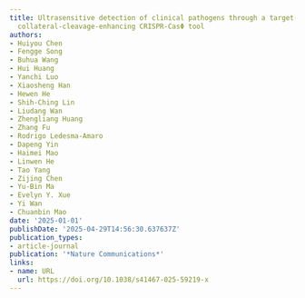 ```yaml
---
title: Ultrasensitive detection of clinical pathogens through a target-amplification-free
  collateral-cleavage-enhancing CRISPR-CasΦ tool
authors:
- Huiyou Chen
- Fengge Song
- Buhua Wang
- Hui Huang
- Yanchi Luo
- Xiaosheng Han
- Hewen He
- Shih‐Ching Lin
- Liudang Wan
- Zhengliang Huang
- Zhang Fu
- Rodrigo Ledesma‐Amaro
- Dapeng Yin
- Haimei Mao
- Linwen He
- Tao Yang
- Zijing Chen
- Yu‐Bin Ma
- Evelyn Y. Xue
- Yi Wan
- Chuanbin Mao
date: '2025-01-01'
publishDate: '2025-04-29T14:56:30.637637Z'
publication_types:
- article-journal
publication: '*Nature Communications*'
links:
- name: URL
  url: https://doi.org/10.1038/s41467-025-59219-x
---
```

